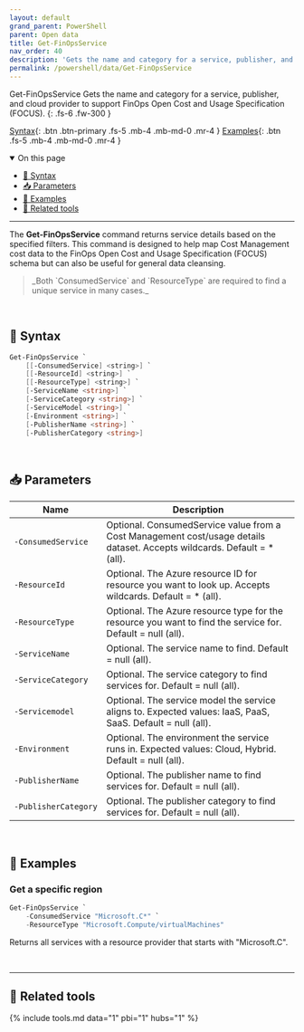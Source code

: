 ```yaml
---
layout: default
grand_parent: PowerShell
parent: Open data
title: Get-FinOpsService
nav_order: 40
description: 'Gets the name and category for a service, publisher, and cloud provider'
permalink: /powershell/data/Get-FinOpsService
---
```


<span class="fs-9 d-block mb-4">Get-FinOpsService</span>
Gets the name and category for a service, publisher, and cloud provider to support FinOps Open Cost and Usage Specification (FOCUS).
{: .fs-6 .fw-300 }

[Syntax](#-syntax){: .btn .btn-primary .fs-5 .mb-4 .mb-md-0 .mr-4 }
[Examples](#-examples){: .btn .fs-5 .mb-4 .mb-md-0 .mr-4 }

<details open markdown="1">
   <summary class="fs-2 text-uppercase">On this page</summary>

- [🧮 Syntax](#-syntax)
- [📥 Parameters](#-parameters)
- [🌟 Examples](#-examples)
- [🧰 Related tools](#-related-tools)

</details>

---

The **Get-FinOpsService** command returns service details based on the specified filters. This command is designed to help map Cost Management cost data to the FinOps Open Cost and Usage Specification (FOCUS) schema but can also be useful for general data cleansing.

<blockquote class="important" markdown="1">
  _Both `ConsumedService` and `ResourceType` are required to find a unique service in many cases._
</blockquote>

<br>

## 🧮 Syntax

```powershell
Get-FinOpsService `
    [[-ConsumedService] <string>] `
    [[-ResourceId] <string>] `
    [[-ResourceType] <string>] `
    [-ServiceName <string>] `
    [-ServiceCategory <string>] `
    [-ServiceModel <string>] `
    [-Environment <string>] `
    [-PublisherName <string>] `
    [-PublisherCategory <string>]
```

<br>

## 📥 Parameters

| Name                 | Description                                                                                                               |
| -------------------- | ------------------------------------------------------------------------------------------------------------------------- |
| `‑ConsumedService`   | Optional. ConsumedService value from a Cost Management cost/usage details dataset. Accepts wildcards. Default = \* (all). |
| `‑ResourceId`        | Optional. The Azure resource ID for resource you want to look up. Accepts wildcards. Default = \* (all).                  |
| `‑ResourceType`      | Optional. The Azure resource type for the resource you want to find the service for. Default = null (all).                |
| `‑ServiceName`       | Optional. The service name to find. Default = null (all).                                                                 |
| `‑ServiceCategory`   | Optional. The service category to find services for. Default = null (all).                                                |
| `‑Servicemodel`      | Optional. The service model the service aligns to. Expected values: IaaS, PaaS, SaaS. Default = null (all).               |
| `‑Environment`       | Optional. The environment the service runs in. Expected values: Cloud, Hybrid. Default = null (all).                      |
| `‑PublisherName`     | Optional. The publisher name to find services for. Default = null (all).                                                  |
| `‑PublisherCategory` | Optional. The publisher category to find services for. Default = null (all).                                              |

<br>

## 🌟 Examples

### Get a specific region

```powershell
Get-FinOpsService `
    -ConsumedService "Microsoft.C*" `
    -ResourceType "Microsoft.Compute/virtualMachines"
```

Returns all services with a resource provider that starts with "Microsoft.C".

<br>

---

## 🧰 Related tools

{% include tools.md data="1" pbi="1" hubs="1" %}

<br>
